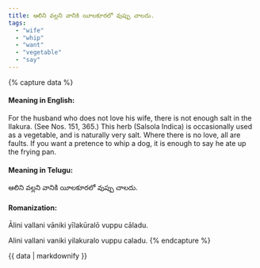 ```yaml
---
title: ఆలిని వల్లని వానికి యీలకూరలో వుప్పు చాలదు.
tags:
  - "wife"
  - "whip"
  - "want"
  - "vegetable"
  - "say"
---
```


{% capture data %}
#### Meaning in English:
For the husband who does not love his wife, there is not enough salt in the Ilakura.
(See Nos. 151, 365.)
This herb (Salsola Indica) is occasionally used as a vegetable, and is naturally very salt.
Where there is no love, all are faults.
If you want a pretence to whip a dog, it is enough to say he ate up the frying pan.

#### Meaning in Telugu:
ఆలిని వల్లని వానికి యీలకూరలో వుప్పు చాలదు.

#### Romanization:
Ālini vallani vāniki yīlakūralō vuppu cāladu.

Alini vallani vaniki yilakuralo vuppu caladu.
{% endcapture %}

{{ data | markdownify }}


